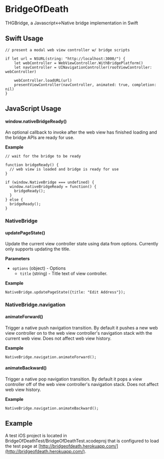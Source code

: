 # BridgeOfDeath

THGBridge, a Javascript&lt;->Native bridge implementation in Swift

## Swift Usage

```
// present a modal web view controller w/ bridge scripts

if let url = NSURL(string: "http://localhost:3000/") {
    let webController = WebViewController.WithBridgePlatform()
    let navController = UINavigationController(rootViewController: webController)

    webController.loadURL(url)
    presentViewController(navController, animated: true, completion: nil)
}
```

## JavaScript Usage

#### window.nativeBridgeReady()

An optional callback to invoke after the web view has finished loading and the bridge APIs are ready for use.

**Example**

```
// wait for the bridge to be ready

function bridgeReady() {
  // web view is loaded and bridge is ready for use
}

if (window.NativeBridge === undefined) {
  window.nativeBridgeReady = function() {
    bridgeReady();
  }
} else {
  bridgeReady();
}
```

### NativeBridge

#### updatePageState()

Update the current view controller state using data from options. Currently only supports updating the title.

**Parameters**

- `options` (object) - Options
  - `title` (string) - Title text of view controller.

**Example**

```
NativeBridge.updatePageState({title: "Edit Address"});

```

### NativeBridge.navigation

#### animateForward()

Trigger a native push navigation transition. By default it pushes a new web view controller on to the web view controller's navigation stack with the current web view. Does not affect web view history.

**Example**

```
NativeBridge.navigation.animateForward();

```

#### animateBackward()

Trigger a native pop navigation transition. By default it pops a view controller off of the web view controller's navigation stack. Does not affect web view history.

**Example**

```
NativeBridge.navigation.animateBackward();

```

## Example

A test iOS project is located in BridgeOfDeathTest/BridgeOfDeathTest.xcodeproj that is configured to load the test page at [http://bridgeofdeath.herokuapp.com/](http://bridgeofdeath.herokuapp.com/).